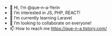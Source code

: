 - 👋 Hi, I’m @que-n-a-Yerin
- 👀 I’m interested in JS, PHP, REACT!
- 🌱 I’m currently learning Laravel
- 💞️ I’m looking to collaborate on everyone!
- 📫 How to reach me https://que-n-a.tistory.com/

